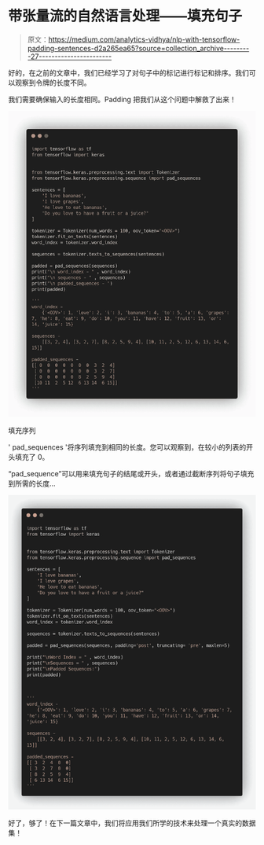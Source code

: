 # 带张量流的自然语言处理——填充句子

> 原文：<https://medium.com/analytics-vidhya/nlp-with-tensorflow-padding-sentences-d2a265ea65?source=collection_archive---------27----------------------->

好的，在之前的文章中，我们已经学习了对句子中的标记进行标记和排序。我们可以观察到令牌的长度不同。

我们需要确保输入的长度相同。Padding 把我们从这个问题中解救了出来！

![](img/5a0147b74350c819a2950650c21a3790.png)

填充序列

' pad_sequences '将序列填充到相同的长度。您可以观察到，在较小的列表的开头填充了 0。

“pad_sequence”可以用来填充句子的结尾或开头，或者通过截断序列将句子填充到所需的长度…

![](img/9dd8af93fba253b483ae5e2190d1cee0.png)

好了，够了！在下一篇文章中，我们将应用我们所学的技术来处理一个真实的数据集！